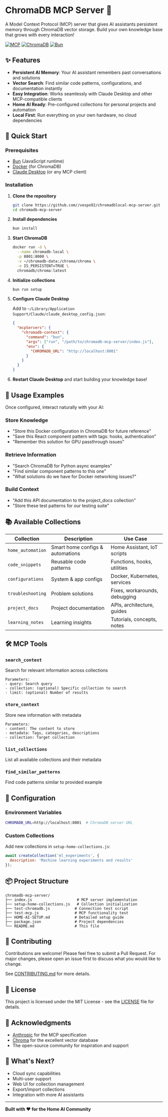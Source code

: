 # ChromaDB MCP Server 🧠

A Model Context Protocol (MCP) server that gives AI assistants persistent memory through ChromaDB vector storage. Build your own knowledge base that grows with every interaction!

[![MCP](https://img.shields.io/badge/MCP-Model%20Context%20Protocol-blue)](https://modelcontextprotocol.io)
[![ChromaDB](https://img.shields.io/badge/ChromaDB-Vector%20Database-orange)](https://www.trychroma.com/)
[![Bun](https://img.shields.io/badge/Bun-JavaScript%20Runtime-black)](https://bun.sh)

## ✨ Features

- **Persistent AI Memory**: Your AI assistant remembers past conversations and solutions
- **Vector Search**: Find similar code patterns, configurations, and documentation instantly
- **Easy Integration**: Works seamlessly with Claude Desktop and other MCP-compatible clients
- **Home AI Ready**: Pre-configured collections for personal projects and automation
- **Local First**: Run everything on your own hardware, no cloud dependencies

## 🚀 Quick Start

### Prerequisites

- [Bun](https://bun.sh) (JavaScript runtime)
- [Docker](https://docker.com) (for ChromaDB)
- [Claude Desktop](https://claude.ai/desktop) (or any MCP client)

### Installation

1. **Clone the repository**
   ```bash
   git clone https://github.com//vespo92/chromadblocal-mcp-server.git
   cd chromadb-mcp-server
   ```

2. **Install dependencies**
   ```bash
   bun install
   ```

3. **Start ChromaDB**
   ```bash
   docker run -d \
     --name chromadb-local \
     -p 8001:8000 \
     -v ~/chromadb-data:/chroma/chroma \
     -e IS_PERSISTENT=TRUE \
     chromadb/chroma:latest
   ```

4. **Initialize collections**
   ```bash
   bun run setup
   ```

5. **Configure Claude Desktop**
   
   Add to `~/Library/Application Support/Claude/claude_desktop_config.json`:
   ```json
   {
     "mcpServers": {
       "chromadb-context": {
         "command": "bun",
         "args": ["run", "/path/to/chromadb-mcp-server/index.js"],
         "env": {
           "CHROMADB_URL": "http://localhost:8001"
         }
       }
     }
   }
   ```

6. **Restart Claude Desktop** and start building your knowledge base!

## 💬 Usage Examples

Once configured, interact naturally with your AI:

### Store Knowledge
- "Store this Docker configuration in ChromaDB for future reference"
- "Save this React component pattern with tags: hooks, authentication"
- "Remember this solution for GPU passthrough issues"

### Retrieve Information
- "Search ChromaDB for Python async examples"
- "Find similar component patterns to this one"
- "What solutions do we have for Docker networking issues?"

### Build Context
- "Add this API documentation to the project_docs collection"
- "Store these test patterns for our testing suite"

## 📚 Available Collections

| Collection | Description | Use Case |
|------------|-------------|----------|
| `home_automation` | Smart home configs & automations | Home Assistant, IoT scripts |
| `code_snippets` | Reusable code patterns | Functions, hooks, utilities |
| `configurations` | System & app configs | Docker, Kubernetes, services |
| `troubleshooting` | Problem solutions | Fixes, workarounds, debugging |
| `project_docs` | Project documentation | APIs, architecture, guides |
| `learning_notes` | Learning insights | Tutorials, concepts, notes |

## 🛠️ MCP Tools

### `search_context`
Search for relevant information across collections
```
Parameters:
- query: Search query
- collection: (optional) Specific collection to search
- limit: (optional) Number of results
```

### `store_context`
Store new information with metadata
```
Parameters:
- content: The content to store
- metadata: Tags, categories, descriptions
- collection: Target collection
```

### `list_collections`
List all available collections and their metadata

### `find_similar_patterns`
Find code patterns similar to provided example

## 🔧 Configuration

### Environment Variables
```bash
CHROMADB_URL=http://localhost:8001  # ChromaDB server URL
```

### Custom Collections

Add new collections in `setup-home-collections.js`:
```javascript
await createCollection('ml_experiments', {
  description: 'Machine learning experiments and results'
});
```

## 📦 Project Structure

```
chromadb-mcp-server/
├── index.js                    # MCP server implementation
├── setup-home-collections.js   # Collection initialization
├── test-chromadb.js           # Connection test script
├── test-mcp.js                # MCP functionality test
├── HOME-AI-SETUP.md           # Detailed setup guide
├── package.json               # Project dependencies
└── README.md                  # This file
```

## 🤝 Contributing

Contributions are welcome! Please feel free to submit a Pull Request. For major changes, please open an issue first to discuss what you would like to change.

See [CONTRIBUTING.md](CONTRIBUTING.md) for more details.

## 📄 License

This project is licensed under the MIT License - see the [LICENSE](LICENSE) file for details.

## 🙏 Acknowledgments

- [Anthropic](https://anthropic.com) for the MCP specification
- [Chroma](https://trychroma.com) for the excellent vector database
- The open-source community for inspiration and support

## 🚀 What's Next?

- Cloud sync capabilities
- Multi-user support
- Web UI for collection management
- Export/import collections
- Integration with more AI assistants

---

**Built with ❤️ for the Home AI Community**
